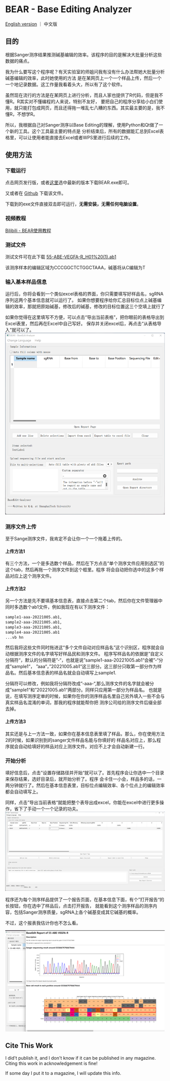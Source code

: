 # BEAR - Base Editing Analyzer
[English version](/README.md) ｜ 中文版
## 目的
根据Sanger测序结果推测碱基编辑的效率。该程序的目的是解决大批量分析这些数据的痛点。

我为什么要写这个程序呢？有天实验室的师姐问我有没有什么办法帮她大批量分析碱基编辑的效率，此时她使用的方法
是在某网页上一个一个样品上传，然后一个一个地记录数据。这工作量我看着头大，所以有了这个软件。

虽然现在流行的方法是在某网页上进行分析，而且人家也提供了R代码，但是我不懂R。R其实对不懂编程的人来说，特别不友好，
要把自己的程序分享给小白们使用，就只能打包成网页，而且还得拖一堆乱七八糟的东西。其实最主要的是，我不懂R，不想学R。

所以，我根据自己对Sanger测序以Base Editing的理解，使用Python和Qt做了一个新的工具。这个工具最主要的特点是
分析结束后，所有的数据能汇总到Excel表格里，可以让使用者能直接去Excel或者WPS里进行后续的工作。


## 使用方法
### 下载运行
点击网页发行版，或者[这里](https://gitee.com/MasterChiefm/BEAR/releases/latest)选中最新的版本下载BEAR.exe即可。

又或者在 [Github](https://github.com/Masterchiefm/BEAR/releases/latest) 下载该文件。

下载到的exe文件直接双击即可运行，**无需安装，无需任何电脑设置**。

### 视频教程
[Bilibili - BEAR使用教程](https://www.bilibili.com/video/BV1sG411E71G/)

### 测试文件
测试文件可在此下载
[55-ABE-VEGFA-R_H01%20(1).ab1](https://gitee.com/MasterChiefm/BEAR/raw/master/55-ABE-VEGFA-R_H01%20(1).ab1)

该测序样本的编辑区域为CCCGGCTCTGGCTAAA，碱基将从C编辑为T

### 输入基本样品信息
运行后，你将会看到一个类似excel表格的界面，你只需要填写好样品名，sgRNA序列这两个基本信息就可以运行了。
如果你想要程序给你汇总目标位点上碱基编辑的效率，那就把原始碱基，修改后的碱基，修改的目标位置这三个空填上就行了

如果你觉得在这里填写不方便，可以点击“导出当前表格”，把你眼前的表格导出到Excel表里，然后再在Excel中自己写好。
保存并关闭excel后，再点击“从表格导入”就可以了。
![](/screenshot.png)

### 测序文件上传
至于Sange测序文件，我肯定不会让你一个一个拖着上传的。

#### 上传方法1
有三个方法，一个是多选数个样品，然后在下方点击“单个测序文件应用到选区”的这个tab，然后再拖一个测序文件到这个框里。程序
将会自动把你选中的这多个样品对应上这个测序文件。

#### 上传方法2
另一个方法是先不要填基本信息表，直接点击第二个tab，然后你在文件管理器中同时多选数个ab1文件，例如我现在有以下测序文件：
```commandline
sample1-aaa-20221005.ab1,
sample2-aaa-20221005.ab1,
sample3-aaa-20221005.ab1,
sample4-aaa-20221005.ab1
...vb hn
```
然后我将这些文件同时拖进这“多个文件自动对应样品名”这个识别区，程序就会自动根据测序文件的名字填写好样品民和测序文件。
程序写样品名的依据是”自定义分隔符“，默认的分隔符是”-“，也就是说”sample1-aaa-20221005.ab1“会被”-“分成”sample1“，
”aaa“，”20221005.ab1“这三部分。这三部分只取第一部分作为样品名。然后基本信息表的样品名就会自动填写上sample1.

分隔符可以修改，例如我将分隔符改成”-aaa-“,那么测序文件的名字就会被分成”sample1“和”20221005.ab1“两部分。同样只应用第一部分为样品名。
也就是说，在填写测序定单的时候，如果你在你的测序样品名里自己另外填入一些不会与真实样品名混淆的单词，那我的程序就能帮你把
测序公司给的测序文件后缀全部去掉。


#### 上传方法3
其实还是与上一方法一致，如果你在基本信息表里填了样品，那么，你在使用方法2的时候，如果识别到的sanger文件样品名能与你填好的
样品名对应上，那么程序就会自动给填好的样品对应上测序文件。对应不上才会自动新建一行。

### 开始分析
填好信息后，点击”设置存储路径并开始“就可以了。首先程序会让你选中一个目录来保存结果，选好目录后，就开始分析了。程序
会卡住一小会，样品多的话，一两分钟就行了。然后在基本信息表里，目标位点编辑效率、各个位点上的编辑效率都会自动填写上。

同样，点击”导出当前表格“就能把整个表导出成excel，你能在excel中进行更多操作，省下了手动一个一个记录的功夫。
![](/screenshot2.png)

程序还为每个测序样品提供了一个报告页面，在基本信息下面，有个”打开报告“的长按钮，你在选中了样品后，点击打开报告，
就能看到这个测序样品的测序内容，包括Sanger测序质量，sgRNA上各个碱基变成其它碱基的概率。

不过，这个报表我估计你也不怎么看。

![](/screenshot3.png)


## Cite This Work
I did't publish it, and I don't know if it can be published in any magazine.
Citing this work in acknowledgement is fine!

If some day I put it to a magazine, I will update this info.

